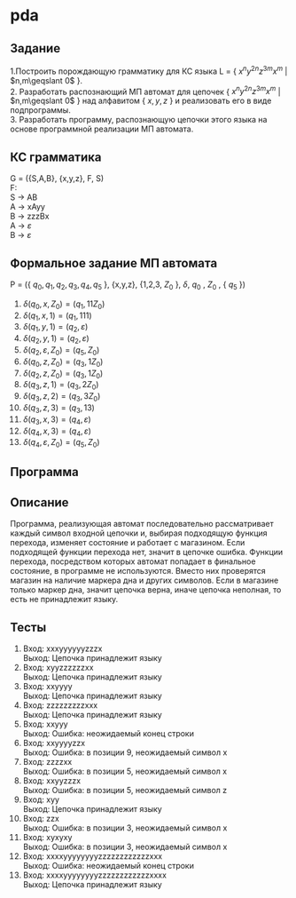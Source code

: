 # pda

## Задание
1.Построить порождающую грамматику для КС языка L = { $x^{n}y^{2n}z^{3m}x^{m}$ $|$ $n,m\geqslant 0\$ }.\
2. Разработать распознающий МП автомат для цепочек { $x^{n}y^{2n}z^{3m}x^{m}$ $|$ $n,m\geqslant 0\$ }
над алфавитом { $x,y,z$ } и реализовать его в виде подпрограммы.\
3. Разработать программу, распознающую цепочки этого языка на основе
программной реализации МП автомата.
## КС грамматика
G = ({S,A,B}, {x,y,z}, F, S)\
F:\
S -> AB\
A -> xAyy\
B -> zzzBx\
A -> $\varepsilon$\
B -> $\varepsilon$
## Формальное задание МП автомата
P = ({ $q_0, q_1, q_2, q_3, q_4, q_5$ }, {x,y,z}, {1,2,3, $Z_0$ }, $\delta$, $q_0$ , $Z_0$ , { $q_5$ })
1. $\delta(q_0, x, Z_0) = (q_1, 11Z_0)$
2. $\delta(q_1, x, 1) = (q_1, 111)$
3. $\delta(q_1, y, 1) = (q_2, \varepsilon)$
4. $\delta(q_2, y, 1) = (q_2, \varepsilon)$
5. $\delta(q_2, \varepsilon, Z_0) = (q_5, Z_0)$
6. $\delta(q_0, z, Z_0) = (q_3, 1Z_0)$
7. $\delta(q_2, z, Z_0) = (q_3, 1Z_0)$
8. $\delta(q_3, z, 1) = (q_3, 2Z_0)$
9. $\delta(q_3, z, 2) = (q_3, 3Z_0)$
10. $\delta(q_3, z, 3) = (q_3, 13)$
11. $\delta(q_3, x, 3) = (q_4, \varepsilon)$
12. $\delta(q_4, x, 3) = (q_4, \varepsilon)$
13. $\delta(q_4, \varepsilon, Z_0) = (q_5, Z_0)$

## Программа

## Описание
Программа, реализующая автомат последовательно рассматривает каждый символ входной цепочки и, выбирая подходящую функция перехода, изменяет состояние и работает с магазином. Если подходящей функции перехода нет, значит в цепочке ошибка. Функции перехода, посредством которых автомат попадает в финальное состояние, в программе не используются. Вместо них проверятся магазин на наличие маркера дна и других символов. Если в магазине только маркер дна, значит цепочка верна, иначе цепочка неполная, то есть не принадлежит языку.

## Тесты
1. Вход: xxxyyyyyyzzzx\
Выход: Цепочка принадлежит языку
2. Вход: xyyzzzzzzxx\
Выход: Цепочка принадлежит языку
3. Вход: xxyyyy\
Выход: Цепочка принадлежит языку
4. Вход: zzzzzzzzzxxx\
Выход: Цепочка принадлежит языку
5. Вход: xxyyy\
Выход: Ошибка: неожидаемый конец строки
6. Вход: xxyyyyzzx\
Выход: Ошибка: в позиции 9, неожидаемый символ x
7. Вход: zzzzxx\
Выход: Ошибка: в позиции 5, неожидаемый символ x
8. Вход: xxyyzzzx\
Выход: Ошибка: в позиции 5, неожидаемый символ z
9. Вход: xyy\
Выход: Цепочка принадлежит языку
10. Вход: zzx\
Выход: Ошибка: в позиции 3, неожидаемый символ x
11. Вход: xyxyxy\
Выход: Ошибка: в позиции 3, неожидаемый символ x
12. Вход: xxxxyyyyyyyyzzzzzzzzzzzzxxx\
Выход: Ошибка: неожидаемый конец строки
13. Вход: xxxxyyyyyyyyzzzzzzzzzzzzxxxx\
Выход: Цепочка принадлежит языку

    
